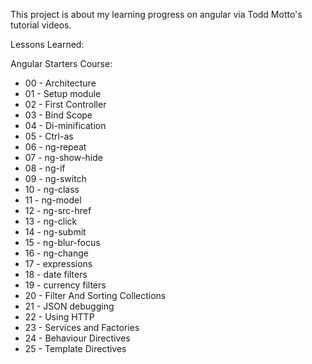 This project is about my learning progress on angular via Todd Motto's tutorial videos.

Lessons Learned:

Angular Starters Course:

* 00 - Architecture 
* 01 - Setup module
* 02 - First Controller
* 03 - Bind Scope
* 04 - Di-minification
* 05 - Ctrl-as
* 06 - ng-repeat
* 07 - ng-show-hide
* 08 - ng-if
* 09 - ng-switch
* 10 - ng-class
* 11 - ng-model
* 12 - ng-src-href
* 13 - ng-click
* 14 - ng-submit
* 15 - ng-blur-focus
* 16 - ng-change
* 17 - expressions
* 18 - date filters
* 19 - currency filters
* 20 - Filter And Sorting Collections
* 21 - JSON debugging
* 22 - Using HTTP
* 23 - Services and Factories
* 24 - Behaviour Directives
* 25 - Template Directives